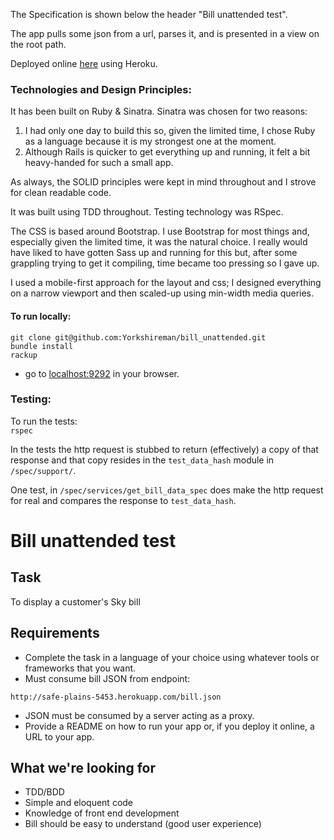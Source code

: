 The Specification is shown below the header "Bill unattended test".  

The app pulls some json from a url, parses it, and is presented in a view on the root path.    

Deployed online [here](https://bill-unattended.herokuapp.com/) using Heroku.  

### Technologies and Design Principles:   
It has been built on Ruby & Sinatra. Sinatra was chosen for two reasons:  
1. I had only one day to build this so, given the limited time, I chose Ruby as a language because it is my strongest one at the moment.  
2. Although Rails is quicker to get everything up and running, it felt a bit heavy-handed for such a small app.  

As always, the SOLID principles were kept in mind throughout and I strove for clean readable code.  

It was built using TDD throughout. Testing technology was RSpec.  

The CSS is based around Bootstrap. I use Bootstrap for most things and, especially given the limited time, it was the natural choice. I really would have liked to have gotten Sass up and running for this but, after some grappling trying to get it compiling, time became too pressing so I gave up.  

I used a mobile-first approach for the layout and css; I designed everything on a narrow viewport and then scaled-up using min-width media queries.  

#### To run locally:  
`git clone git@github.com:Yorkshireman/bill_unattended.git`  
`bundle install`  
`rackup`  
- go to [localhost:9292](http://localhost:9292) in your browser.  

### Testing:  
To run the tests:  
`rspec`  

In the tests the http request is stubbed to return (effectively) a copy of that response and that copy resides in the `test_data_hash` module in `/spec/support/`.  

One test, in `/spec/services/get_bill_data_spec` does make the http request for real and compares the response to `test_data_hash`.  
  

# Bill unattended test

## Task

To display a customer's Sky bill

## Requirements

* Complete the task in a language of your choice using whatever tools or frameworks that you want.
* Must consume bill JSON from endpoint: 
```
http://safe-plains-5453.herokuapp.com/bill.json
```
* JSON must be consumed by a server acting as a proxy.
* Provide a README on how to run your app or, if you deploy it online, a URL to your app. 

## What we're looking for

* TDD/BDD
* Simple and eloquent code
* Knowledge of front end development
* Bill should be easy to understand (good user experience)
